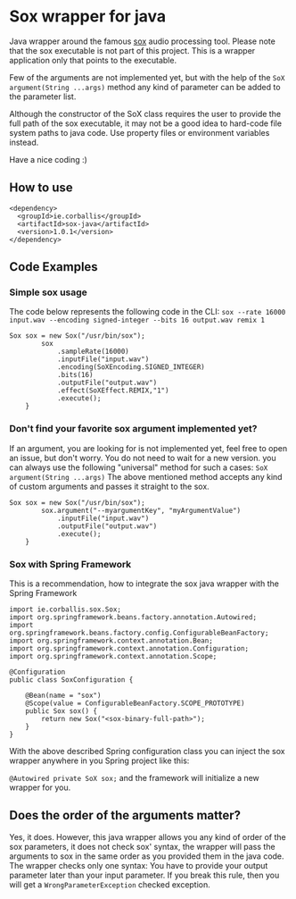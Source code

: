 # Sox wrapper for java
Java wrapper around the famous [sox](https://sourceforge.net/projects/sox/) audio processing tool.
Please note that the sox executable is not part of this project. This is a wrapper application only that points to the
executable.

Few of the arguments are not implemented yet, but with the help of the `SoX argument(String ...args)` method
any kind of parameter can be added to the parameter list.

Although the constructor of the SoX class requires the user to provide the full path of the sox executable,
it may not be a good idea to hard-code file system paths to java code. Use property files or environment variables instead.

Have a nice coding :)

## How to use

```
<dependency>
  <groupId>ie.corballis</groupId>
  <artifactId>sox-java</artifactId>
  <version>1.0.1</version>
</dependency>
```

## Code Examples

### Simple sox usage
The code below represents the following code in the CLI:
```sox --rate 16000 input.wav --encoding signed-integer --bits 16 output.wav remix 1 ```

```
Sox sox = new Sox("/usr/bin/sox");
        sox
            .sampleRate(16000)
            .inputFile("input.wav")
            .encoding(SoXEncoding.SIGNED_INTEGER)
            .bits(16)
            .outputFile("output.wav")
            .effect(SoXEffect.REMIX,"1")
            .execute();
    }
```

### Don't find your favorite sox argument implemented yet?

If an argument, you are looking for is not implemented yet, feel free to open an issue, but don't worry.
You do not need to wait for a new version. you can always use the following "universal" method for such a cases:
 `SoX argument(String ...args)`
The above mentioned method accepts any kind of custom arguments and passes it straight to the sox.

```
Sox sox = new Sox("/usr/bin/sox");
        sox.argument("--myargumentKey", "myArgumentValue")
            .inputFile("input.wav")
            .outputFile("output.wav")
            .execute();
    }
```

### Sox with Spring Framework
This is a recommendation, how to integrate the sox java wrapper with the Spring Framework

```
import ie.corballis.sox.Sox;
import org.springframework.beans.factory.annotation.Autowired;
import org.springframework.beans.factory.config.ConfigurableBeanFactory;
import org.springframework.context.annotation.Bean;
import org.springframework.context.annotation.Configuration;
import org.springframework.context.annotation.Scope;

@Configuration
public class SoxConfiguration {

    @Bean(name = "sox")
    @Scope(value = ConfigurableBeanFactory.SCOPE_PROTOTYPE)
    public Sox sox() {
        return new Sox("<sox-binary-full-path>");
    }
}

```

With the above described Spring configuration class you can inject the sox wrapper anywhere in you Spring project like this:

```@Autowired private SoX sox;``` and the framework will initialize a new wrapper for you.

## Does the order of the arguments matter?
Yes, it does. However, this java wrapper allows you any kind of order of the sox parameters, it does not check sox'
syntax, the wrapper will pass the arguments to sox in the same order as you provided them in the java code.
The wrapper checks only one syntax: You have to provide your output parameter later than your input parameter.
If you break this rule, then you will get a `WrongParameterException` checked exception.